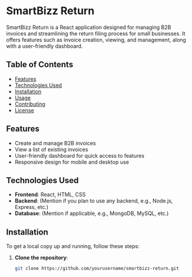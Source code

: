 # SmartBizz Return

SmartBizz Return is a React application designed for managing B2B invoices and streamlining the return filing process for small businesses. It offers features such as invoice creation, viewing, and management, along with a user-friendly dashboard.

## Table of Contents

- [Features](#features)
- [Technologies Used](#technologies-used)
- [Installation](#installation)
- [Usage](#usage)
- [Contributing](#contributing)
- [License](#license)

## Features

- Create and manage B2B invoices
- View a list of existing invoices
- User-friendly dashboard for quick access to features
- Responsive design for mobile and desktop use

## Technologies Used

- **Frontend**: React, HTML, CSS
- **Backend**: (Mention if you plan to use any backend, e.g., Node.js, Express, etc.)
- **Database**: (Mention if applicable, e.g., MongoDB, MySQL, etc.)

## Installation

To get a local copy up and running, follow these steps:

1. **Clone the repository**:
   ```bash
   git clone https://github.com/yourusername/smartbizz-return.git
